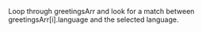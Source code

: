 Loop through greetingsArr and look for a match between greetingsArr[i].language and the selected language.